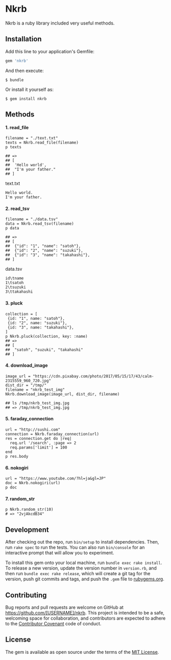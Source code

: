 # Nkrb
Nkrb is a ruby library included very useful methods.

## Installation

Add this line to your application's Gemfile:

```ruby
gem 'nkrb'
```

And then execute:

    $ bundle

Or install it yourself as:

    $ gem install nkrb

## Methods
#### 1. read_file
```
filename = "./text.txt"
texts = Nkrb.read_file(filename)
p texts

## => 
## [
##  'Hello world',
##  "I'm your father."
## ]
```
text.txt
```
Hello world.
I'm your father.
```

#### 2. read_tsv
```
filename = "./data.tsv"
data = Nkrb.read_tsv(filename)
p data

## => 
## [
##  {"id": "1", "name": "satoh"},
##  {"id": "2", "name": "suzuki"},
##  {"id": "3", "name": "takahashi"},
## ]
```

data.tsv
```
id\tname
1\tsatoh
2\tsuzuki
3\ttakahashi
```

#### 3. pluck

```
collection = [
 {id: "1", name: "satoh"},
 {id: "2", name: "suzuki"},
 {id: "3", name: "takahashi"},
]
p Nkrb.pluck(collection, key: :name)
## => 
## [
##  "satoh", "suzuki", "takahashi"
## ]
```

#### 4. download_image

```
image_url = "https://cdn.pixabay.com/photo/2017/05/15/17/43/calm-2315559_960_720.jpg"
dist_dir = "/tmp/"
filename = "nkrb_test_img"
Nkrb.download_image(image_url, dist_dir, filename)

## ls /tmp/nkrb_test_img.jpg
## => /tmp/nkrb_test_img.jpg
```


#### 5. faraday_connection

```
url = "http://sushi.com"
connection = Nkrb.faraday_connection(url)
res = connection.get do |req|
  req.url '/search', :page => 2
  req.params['limit'] = 100
end
p res.body
```

#### 6. nokogiri

```
url = "https://www.youtube.com/?hl=ja&gl=JP"
doc = Nkrb.nokogiri(url)
p doc
```


#### 7. random_str
```
p Nkrb.random_str(10)
# => "2vjAkcdB34" 
```


## Development

After checking out the repo, run `bin/setup` to install dependencies. Then, run `rake spec` to run the tests. You can also run `bin/console` for an interactive prompt that will allow you to experiment.

To install this gem onto your local machine, run `bundle exec rake install`. To release a new version, update the version number in `version.rb`, and then run `bundle exec rake release`, which will create a git tag for the version, push git commits and tags, and push the `.gem` file to [rubygems.org](https://rubygems.org).

## Contributing

Bug reports and pull requests are welcome on GitHub at https://github.com/[USERNAME]/nkrb. This project is intended to be a safe, welcoming space for collaboration, and contributors are expected to adhere to the [Contributor Covenant](http://contributor-covenant.org) code of conduct.


## License

The gem is available as open source under the terms of the [MIT License](http://opensource.org/licenses/MIT).


